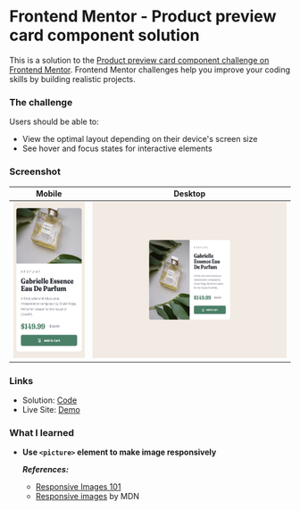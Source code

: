 # Frontend Mentor - Product preview card component solution

This is a solution to the [Product preview card component challenge on Frontend Mentor](https://www.frontendmentor.io/challenges/product-preview-card-component-GO7UmttRfa). Frontend Mentor challenges help you improve your coding skills by building realistic projects. 

### The challenge

Users should be able to:

- View the optimal layout depending on their device's screen size
- See hover and focus states for interactive elements

### Screenshot

| Mobile                                          | Desktop                                  |
| ----------------------------------------------- | ---------------------------------------- |
| <img src="Screenshot-mobile.jpeg" height="280"/> | <img src="Screenshot.jpeg" height="280"/> |

### Links

- Solution: [Code](/05-Product-preview-card/)
- Live Site:  [Demo](https://kris-lu-dev.github.io/Frontend-Mentor-Challenges/05-Product-preview-card/)

### What I learned

- **Use `<picture>` element to make image responsively**

  ***References:***
  - [Responsive Images 101](https://cloudfour.com/thinks/responsive-images-101-definitions/)
  - [Responsive images](https://developer.mozilla.org/en-US/docs/Learn/HTML/Multimedia_and_embedding/Responsive_images) by MDN
